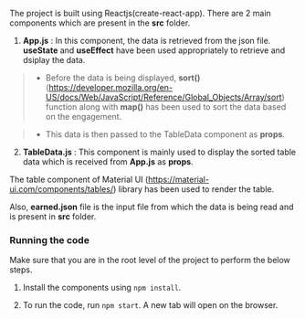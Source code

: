 The project is built using Reactjs(create-react-app). There are 2 main components which are present in the **src** folder.

1. **App.js** : In this component, the data is retrieved from the json file. **useState** and **useEffect** have been used appropriately to retrieve and dsiplay the data.

> - Before the data is being displayed, **sort()** (https://developer.mozilla.org/en-US/docs/Web/JavaScript/Reference/Global_Objects/Array/sort) function along with **map()** has been used to sort the data based on the engagement.

> - This data is then passed to the TableData component as **props**.

2. **TableData.js** : This component is mainly used to display the sorted table data which is received from **App.js** as **props**.

The table component of Material UI (https://material-ui.com/components/tables/) library has been used to render the table.

Also, **earned.json** file is the input file from which the data is being read and is present in **src** folder.

### Running the code

Make sure that you are in the root level of the project to perform the below steps.

1. Install the components using `npm install`.

2. To run the code, run `npm start`. A new tab will open on the browser.

